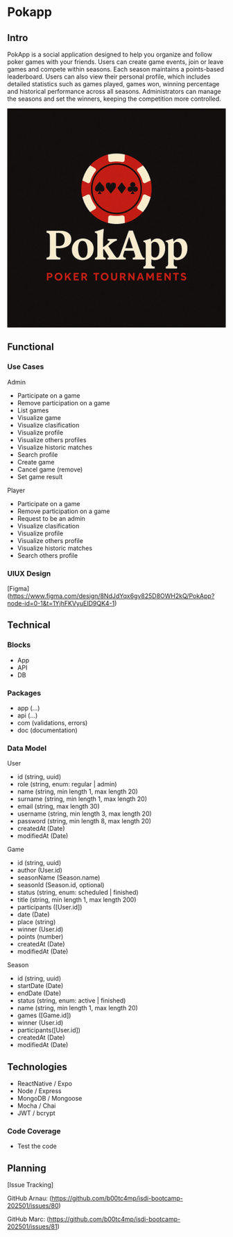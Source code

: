 # Pokapp

## Intro

PokApp is a social application designed to help you organize and follow poker games with your friends. Users can create game events, join or leave games and compete within seasons. Each season maintains a points-based leaderboard. Users can also view their personal profile, which includes detailed statistics such as games played, games won, winning percentage and historical performance across all seasons. Administrators can manage the seasons and set the winners, keeping the competition more controlled.

![Logo de PokApp](.././app/assets/PokApp1.png)

## Functional

### Use Cases

Admin
- Participate on a game
- Remove participation on a game
- List games
- Visualize game
- Visualize clasification
- Visualize profile
- Visualize others profiles
- Visualize historic matches
- Search profile
- Create game
- Cancel game (remove)
- Set game result

Player
- Participate on a game
- Remove participation on a game
- Request to be an admin
- Visualize clasification
- Visualize profile
- Visualize others profile
- Visualize historic matches
- Search others profile

### UIUX Design

[Figma] (https://www.figma.com/design/8NdJdYqx6gv825D8OWH2kQ/PokApp?node-id=0-1&t=1YjhFKVyuEID9QK4-1)

## Technical

### Blocks

- App
- API
- DB

### Packages

- app (...)
- api (...)
- com (validations, errors)
- doc (documentation)

### Data Model

User 
- id (string, uuid)
- role (string, enum: regular | admin)
- name (string, min length 1, max length 20)
- surname (string, min length 1, max length 20)
- email (string, max length 30)
- username (string, min length 3, max length 20)
- password (string, min length 8, max length 20)
- createdAt (Date)
- modifiedAt (Date)

Game 
- id (string, uuid)
- author (User.id)
- seasonName (Season.name)
- seasonId (Season.id, optional)
- status (string, enum: scheduled | finished)
- title (string, min length 1, max length 200)
- participants ([User.id])
- date (Date)
- place (string)
- winner (User.id)
- points (number)
- createdAt (Date)
- modifiedAt (Date)

Season
- id (string, uuid)
- startDate (Date)
- endDate (Date)
- status (string, enum: active | finished)
- name (string, min length 1, max length 20)
- games ([Game.id])
- winner (User.id)
- participants([User.id])
- createdAt (Date)
- modifiedAt (Date)

## Technologies

- ReactNative / Expo
- Node / Express 
- MongoDB / Mongoose
- Mocha / Chai
- JWT / bcrypt

### Code Coverage

- Test the code

## Planning

[Issue Tracking] 

GitHub Arnau: (https://github.com/b00tc4mp/isdi-bootcamp-202501/issues/80)

GitHub Marc: (https://github.com/b00tc4mp/isdi-bootcamp-202501/issues/81)